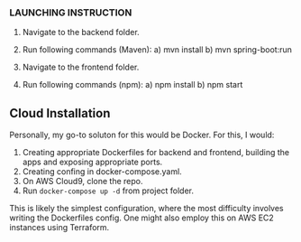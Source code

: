 ### LAUNCHING INSTRUCTION ###

1. Navigate to the backend folder.
2. Run following commands (Maven):
   a) mvn install
   b) mvn spring-boot:run

4. Navigate to the frontend folder.
5. Run following commands (npm):
   a) npm install
   b) npm start

## Cloud Installation ##
Personally, my go-to soluton for this would be Docker. For this, I would:
  1) Creating appropriate Dockerfiles for backend and frontend, building the apps and exposing appropriate ports.
  2) Creating confing in docker-compose.yaml.
  3) On AWS Cloud9, clone the repo.
  4) Run `docker-compose up -d` from project folder.

This is likely the simplest configuration, where the most difficulty involves writing the Dockerfiles config. One might also employ this on AWS EC2 instances using Terraform.
